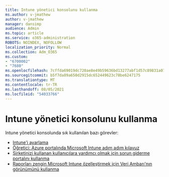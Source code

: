 ```yaml
---
title: Intune yönetici konsolunu kullanma
ms.author: v-jmathew
author: v-jmathew
manager: dansimp
audience: Admin
ms.topic: article
ms.service: o365-administration
ROBOTS: NOINDEX, NOFOLLOW
localization_priority: Normal
ms.collection: Adm_O365
ms.custom:
- "6700002"
- "7680"
ms.openlocfilehash: 7cffda69019dc720ae8e49b59636bd13277abf1d57c89831a077f4d66b4586a3
ms.sourcegitcommit: b5f7da89a650d2915dc652449623c78be6247175
ms.translationtype: MT
ms.contentlocale: tr-TR
ms.lasthandoff: 08/05/2021
ms.locfileid: "54033766"
---
```

# <a name="using-intune-admin-console"></a>Intune yönetici konsolunu kullanma

Intune yönetici konsolunda sık kullanılan bazı görevler:

- [Intune'i ayarlama](https://docs.microsoft.com/mem/intune/fundamentals/setup-steps)
- [Öğretici: Azure portalında Microsoft Intune adım adım kılavuz](https://docs.microsoft.com/mem/intune/fundamentals/tutorial-walkthrough-intune-portal)
- [Şirketinizi kullanan kullanıcılara yardımcı olmak için sorun giderme portalını kullanma](https://docs.microsoft.com/mem/intune/fundamentals/help-desk-operators)
- [Raporları zengin Microsoft Intune özelleştirmek için Veri Ambarı'nın görünümünü kullanma](https://docs.microsoft.com/mem/intune/developer/reports-nav-create-intune-reports)
